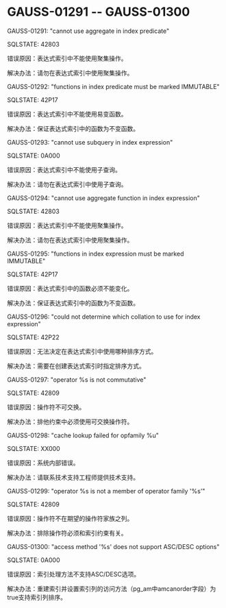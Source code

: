 # GAUSS-01291 -- GAUSS-01300

GAUSS-01291: "cannot use aggregate in index predicate"

SQLSTATE: 42803

错误原因：表达式索引中不能使用聚集操作。

解决办法：请勿在表达式索引中使用聚集操作。

GAUSS-01292: "functions in index predicate must be marked IMMUTABLE"

SQLSTATE: 42P17

错误原因：表达式索引中不能使用易变函数。

解决办法：保证表达式索引中的函数为不变函数。

GAUSS-01293: "cannot use subquery in index expression"

SQLSTATE: 0A000

错误原因：表达式索引中不能使用子查询。

解决办法：请勿在表达式索引中使用子查询。

GAUSS-01294: "cannot use aggregate function in index expression"

SQLSTATE: 42803

错误原因：表达式索引中不能使用聚集操作。

解决办法：请勿在表达式索引中使用聚集操作。

GAUSS-01295: "functions in index expression must be marked IMMUTABLE"

SQLSTATE: 42P17

错误原因：表达式索引中的函数必须不能变化。

解决办法：保证表达式索引中的函数为不变函数。

GAUSS-01296: "could not determine which collation to use for index expression"

SQLSTATE: 42P22

错误原因：无法决定在表达式索引中使用哪种排序方式。

解决办法：需要在创建表达式索引时指定排序方式。

GAUSS-01297: "operator %s is not commutative"

SQLSTATE: 42809

错误原因：操作符不可交换。

解决办法：排他约束中必须使用可交换操作符。

GAUSS-01298: "cache lookup failed for opfamily %u"

SQLSTATE: XX000

错误原因：系统内部错误。

解决办法：请联系技术支持工程师提供技术支持。

GAUSS-01299: "operator %s is not a member of operator family '%s'"

SQLSTATE: 42809

错误原因：操作符不在期望的操作符家族之列。

解决办法：排除操作符必须和索引约束有关。

GAUSS-01300: "access method '%s' does not support ASC/DESC options"

SQLSTATE: 0A000

错误原因：索引处理方法不支持ASC/DESC选项。

解决办法：重建索引并设置索引列的访问方法（pg\_am中amcanorder字段）为true支持索引列排序。


